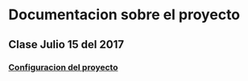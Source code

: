 # Documentacion sobre el proyecto

## Clase Julio 15 del 2017

### [Configuracion del proyecto](doc/configuration-project.md)